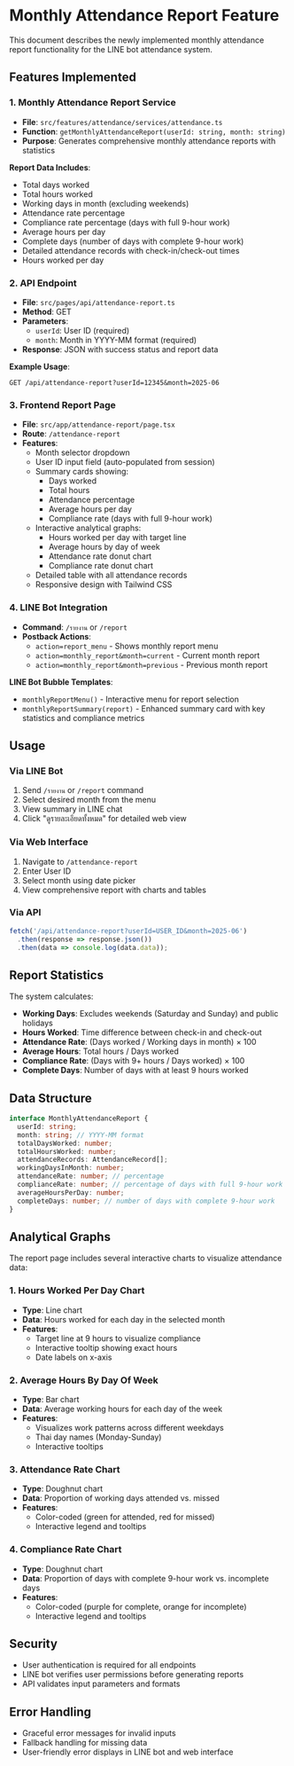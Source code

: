 # Monthly Attendance Report Feature

This document describes the newly implemented monthly attendance report functionality for the LINE bot attendance system.

## Features Implemented

### 1. Monthly Attendance Report Service
- **File**: `src/features/attendance/services/attendance.ts`
- **Function**: `getMonthlyAttendanceReport(userId: string, month: string)`
- **Purpose**: Generates comprehensive monthly attendance reports with statistics

**Report Data Includes**:
- Total days worked
- Total hours worked
- Working days in month (excluding weekends)
- Attendance rate percentage
- Compliance rate percentage (days with full 9-hour work)
- Average hours per day
- Complete days (number of days with complete 9-hour work)
- Detailed attendance records with check-in/check-out times
- Hours worked per day

### 2. API Endpoint
- **File**: `src/pages/api/attendance-report.ts`
- **Method**: GET
- **Parameters**: 
  - `userId`: User ID (required)
  - `month`: Month in YYYY-MM format (required)
- **Response**: JSON with success status and report data

**Example Usage**:
```
GET /api/attendance-report?userId=12345&month=2025-06
```

### 3. Frontend Report Page
- **File**: `src/app/attendance-report/page.tsx`
- **Route**: `/attendance-report`
- **Features**:
  - Month selector dropdown
  - User ID input field (auto-populated from session)
  - Summary cards showing:
    - Days worked
    - Total hours
    - Attendance percentage
    - Average hours per day
    - Compliance rate (days with full 9-hour work)
  - Interactive analytical graphs:
    - Hours worked per day with target line
    - Average hours by day of week
    - Attendance rate donut chart
    - Compliance rate donut chart
  - Detailed table with all attendance records
  - Responsive design with Tailwind CSS

### 4. LINE Bot Integration
- **Command**: `/รายงาน` or `/report`
- **Postback Actions**: 
  - `action=report_menu` - Shows monthly report menu
  - `action=monthly_report&month=current` - Current month report
  - `action=monthly_report&month=previous` - Previous month report

**LINE Bot Bubble Templates**:
- `monthlyReportMenu()` - Interactive menu for report selection
- `monthlyReportSummary(report)` - Enhanced summary card with key statistics and compliance metrics

## Usage

### Via LINE Bot
1. Send `/รายงาน` or `/report` command
2. Select desired month from the menu
3. View summary in LINE chat
4. Click "ดูรายละเอียดทั้งหมด" for detailed web view

### Via Web Interface
1. Navigate to `/attendance-report`
2. Enter User ID
3. Select month using date picker
4. View comprehensive report with charts and tables

### Via API
```javascript
fetch('/api/attendance-report?userId=USER_ID&month=2025-06')
  .then(response => response.json())
  .then(data => console.log(data.data));
```

## Report Statistics

The system calculates:
- **Working Days**: Excludes weekends (Saturday and Sunday) and public holidays
- **Hours Worked**: Time difference between check-in and check-out
- **Attendance Rate**: (Days worked / Working days in month) × 100
- **Average Hours**: Total hours / Days worked
- **Compliance Rate**: (Days with 9+ hours / Days worked) × 100
- **Complete Days**: Number of days with at least 9 hours worked

## Data Structure

```typescript
interface MonthlyAttendanceReport {
  userId: string;
  month: string; // YYYY-MM format
  totalDaysWorked: number;
  totalHoursWorked: number;
  attendanceRecords: AttendanceRecord[];
  workingDaysInMonth: number;
  attendanceRate: number; // percentage
  complianceRate: number; // percentage of days with full 9-hour work
  averageHoursPerDay: number;
  completeDays: number; // number of days with complete 9-hour work
}
```

## Analytical Graphs

The report page includes several interactive charts to visualize attendance data:

### 1. Hours Worked Per Day Chart
- **Type**: Line chart
- **Data**: Hours worked for each day in the selected month
- **Features**:
  - Target line at 9 hours to visualize compliance
  - Interactive tooltip showing exact hours
  - Date labels on x-axis

### 2. Average Hours By Day Of Week
- **Type**: Bar chart
- **Data**: Average working hours for each day of the week
- **Features**:
  - Visualizes work patterns across different weekdays
  - Thai day names (Monday-Sunday)
  - Interactive tooltips

### 3. Attendance Rate Chart
- **Type**: Doughnut chart
- **Data**: Proportion of working days attended vs. missed
- **Features**:
  - Color-coded (green for attended, red for missed)
  - Interactive legend and tooltips

### 4. Compliance Rate Chart
- **Type**: Doughnut chart
- **Data**: Proportion of days with complete 9-hour work vs. incomplete days
- **Features**:
  - Color-coded (purple for complete, orange for incomplete)
  - Interactive legend and tooltips

## Security

- User authentication is required for all endpoints
- LINE bot verifies user permissions before generating reports
- API validates input parameters and formats

## Error Handling

- Graceful error messages for invalid inputs
- Fallback handling for missing data
- User-friendly error displays in LINE bot and web interface
